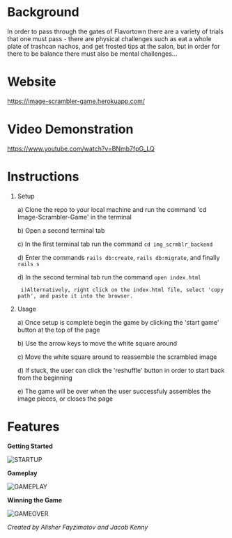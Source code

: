 Background
==========

In order to pass through the gates of Flavortown there are a variety of trials that one must pass - there are physical challenges such as eat a whole plate of trashcan nachos, and get frosted tips at the salon, but in order for there to be balance there must also be mental challenges...

Website
=======

https://image-scrambler-game.herokuapp.com/

Video Demonstration
===================

https://www.youtube.com/watch?v=BNmb7fpG_LQ

Instructions
============

1) Setup

    a) Clone the repo to your local machine and run the command 'cd Image-Scrambler-Game' in the terminal
    
    b) Open a second terminal tab
    
    c) In the first terminal tab run the command `cd img_scrmblr_backend`
    
    d) Enter the commands `rails db:create`, `rails db:migrate`, and finally `rails s`
    
    d) In the second terminal tab run the command `open index.html` 
    
        i)Alternatively, right click on the index.html file, select 'copy path', and paste it into the browser.

2) Usage

    a) Once setup is complete begin the game by clicking the 'start game' button at the top of the page
    
    b) Use the arrow keys to move the white square around
    
    c) Move the white square around to reassemble the scrambled image 
    
    d) If stuck, the user can click the 'reshuffle' button in order to start back from the beginning 
    
    e) The game will be over when the user successfuly assembles the image pieces, or closes the page  

Features
========

**Getting Started**

![STARTUP](https://media.giphy.com/media/UrPH02ZBQqXk0ZW9Qk/giphy.gif)

**Gameplay**

![GAMEPLAY](https://media.giphy.com/media/ckThXih9Pi1Oyzyh6M/giphy.gif)

**Winning the Game**

![GAMEOVER](https://media.giphy.com/media/WqG4OWOPnen5GVE036/giphy.gif)

*Created by Alisher Fayzimatov and Jacob Kenny*

